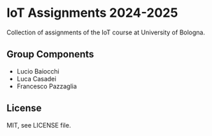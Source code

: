 # IoT Assignments 2024-2025
Collection of assignments of the IoT course at University of Bologna.

## Group Components
- Lucio Baiocchi
- Luca Casadei
- Francesco Pazzaglia

## License
MIT, see LICENSE file.